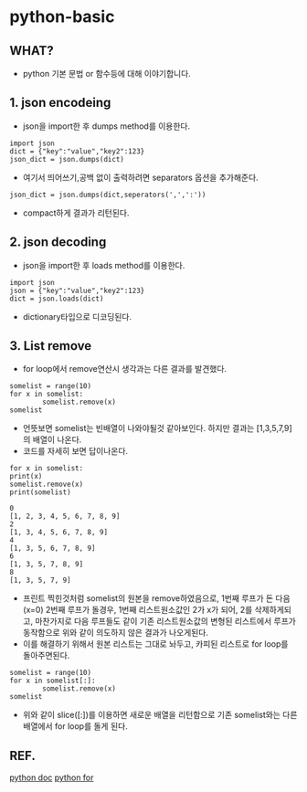 # python-basic

## WHAT?
+ python 기본 문법 or 함수등에 대해 이야기합니다.

## 1. json encodeing

+ json을 import한 후 dumps method를 이용한다.

```
import json
dict = {"key":"value","key2":123}
json_dict = json.dumps(dict)
```

+ 여기서 띄어쓰기,공백 없이 출력하려면 separators 옵션을 추가해준다.

```
json_dict = json.dumps(dict,seperators(',',':'))
```

+ compact하게 결과가 리턴된다.


## 2. json decoding

+ json을 import한 후 loads method를 이용한다.

```
import json
json = {"key":"value","key2":123}
dict = json.loads(dict)
```
+ dictionary타입으로 디코딩된다.



## 3. List remove

+ for loop에서 remove연산시 생각과는 다른 결과를 발견했다.

```
somelist = range(10)
for x in somelist:
		somelist.remove(x)
somelist
```

+ 언뜻보면 somelist는 빈배열이 나와야될것 같아보인다. 하지만 결과는 [1,3,5,7,9]의 배열이 나온다.
+ 코드를 자세히 보면 답이나온다.

```
for x in somelist:
print(x)
somelist.remove(x)
print(somelist)

0
[1, 2, 3, 4, 5, 6, 7, 8, 9]
2
[1, 3, 4, 5, 6, 7, 8, 9]
4
[1, 3, 5, 6, 7, 8, 9]
6
[1, 3, 5, 7, 8, 9]
8
[1, 3, 5, 7, 9]

```

+ 프린트 찍힌것처럼 somelist의 원본을 remove하였음으로, 1번째 루프가 돈 다음(x=0) 2번째 루프가 돌경우, 1번째 리스트원소값인 2가 x가 되어, 2를 삭제하게되고, 마찬가지로 다음 루프들도 같이 기존 리스트원소값의 변형된 리스트에서 루프가 동작함으로 위와 같이 의도하지 않은 결과가 나오게된다.
+ 이를 해결하기 위해서 원본 리스트는 그대로 놔두고, 카피된 리스트로 for loop를 돌아주면된다.


```
somelist = range(10)
for x in somelist[:]:
		somelist.remove(x)
somelist
```
+ 위와 같이 slice([:])를 이용하면 새로운 배열을 리턴함으로 기존 somelist와는 다른 배열에서 for loop를 돌게 된다.




## REF.
[python doc](https://ko.wikipedia.org/wiki/Localhost)
[python for](https://stackoverflow.com/questions/1207406/remove-items-from-a-list-while-iterating)
